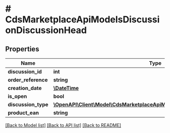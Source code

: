 # # CdsMarketplaceApiModelsDiscussionDiscussionHead

## Properties

Name | Type | Description | Notes
------------ | ------------- | ------------- | -------------
**discussion_id** | **int** |  | [optional]
**order_reference** | **string** |  | [optional]
**creation_date** | [**\DateTime**](\DateTime.md) |  | [optional]
**is_open** | **bool** |  | [optional]
**discussion_type** | [**\OpenAPI\Client\Model\CdsMarketplaceApiModelsDiscussionDtosDiscussionType**](CdsMarketplaceApiModelsDiscussionDtosDiscussionType.md) |  | [optional]
**product_ean** | **string** |  | [optional]

[[Back to Model list]](../../README.md#models) [[Back to API list]](../../README.md#endpoints) [[Back to README]](../../README.md)
